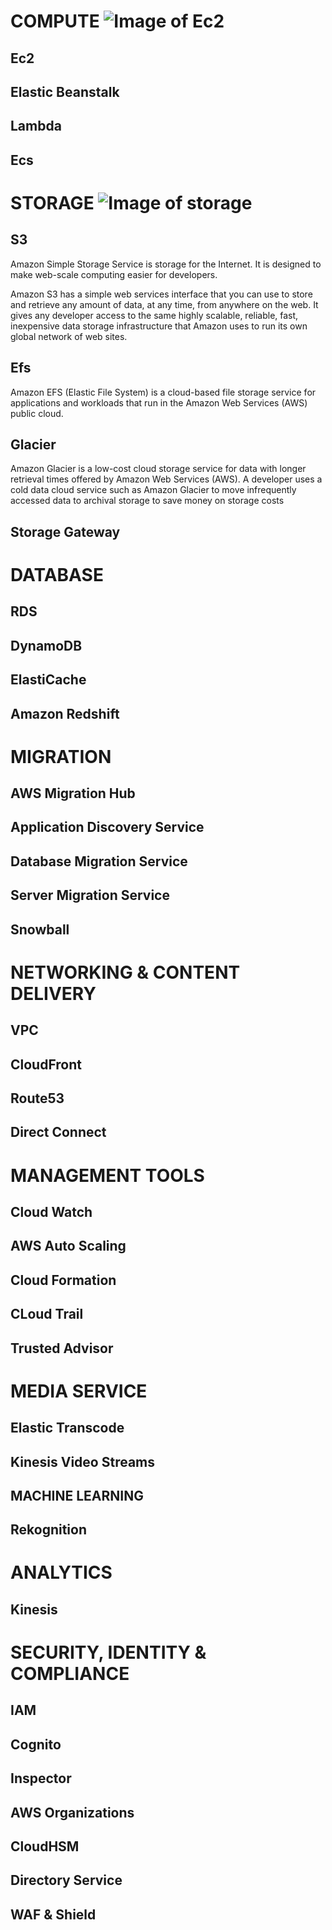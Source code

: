 # COMPUTE ![Image of Ec2](https://d1.awsstatic.com/Compute/Amazon-EC2_Icon_64_Squid.72d359dffaba80b144c67c84d0735e6ad9a842f9.png)

## Ec2 

## Elastic Beanstalk 

## Lambda 

## Ecs 


# STORAGE ![Image of storage](https://d1.awsstatic.com/Product-Category_icon_Storage-Content.649efb1157098c6ea83e8609b8e887a9eb706f19.png)

## S3 
Amazon Simple Storage Service is storage for the Internet. It is designed to make web-scale computing easier for developers.

Amazon S3 has a simple web services interface that you can use to store and retrieve any amount of data, at any time, from anywhere on the web. It gives any developer access to the same highly scalable, reliable, fast, inexpensive data storage infrastructure that Amazon uses to run its own global network of web sites.

## Efs
Amazon EFS (Elastic File System) is a cloud-based file storage service for applications and workloads that run in the Amazon Web Services (AWS) public cloud.

## Glacier
Amazon Glacier is a low-cost cloud storage service for data with longer retrieval times offered by Amazon Web Services (AWS). A developer uses a cold data cloud service such as Amazon Glacier to move infrequently accessed data to archival storage to save money on storage costs


## Storage Gateway





# DATABASE ![]()

## RDS 
## DynamoDB 
## ElastiCache 
## Amazon Redshift 



# MIGRATION ![]()
## AWS Migration Hub
## Application Discovery Service
## Database Migration Service 
## Server Migration Service 
## Snowball





# NETWORKING & CONTENT DELIVERY  ![]()
## VPC
## CloudFront 
## Route53 
## Direct Connect





# MANAGEMENT TOOLS   ![]()
## Cloud Watch 
## AWS Auto Scaling 
## Cloud Formation
## CLoud Trail
## Trusted Advisor





# MEDIA SERVICE  ![]() 

## Elastic Transcode
## Kinesis Video Streams 




## MACHINE LEARNING ![]()
## Rekognition 
## 





# ANALYTICS ![]()
## Kinesis





# SECURITY, IDENTITY & COMPLIANCE ![]()
## IAM 
## Cognito
## Inspector 
## AWS Organizations
## CloudHSM
## Directory Service 
## WAF & Shield


